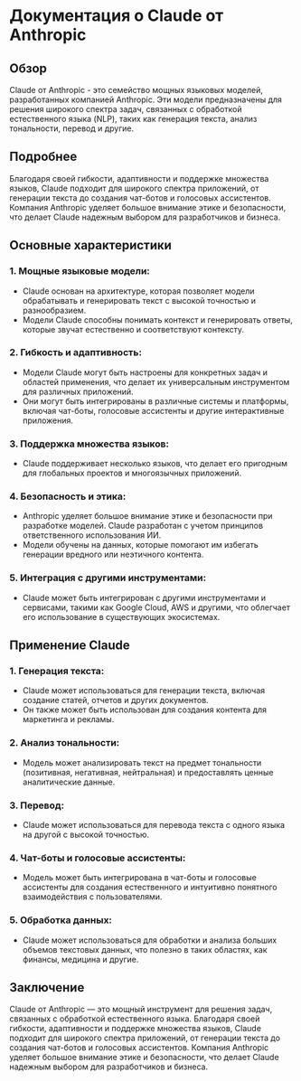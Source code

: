 # Документация о Claude от Anthropic

## Обзор

Claude от Anthropic - это семейство мощных языковых моделей, разработанных компанией Anthropic. Эти модели предназначены для решения широкого спектра задач, связанных с обработкой естественного языка (NLP), таких как генерация текста, анализ тональности, перевод и другие.

## Подробнее

Благодаря своей гибкости, адаптивности и поддержке множества языков, Claude подходит для широкого спектра приложений, от генерации текста до создания чат-ботов и голосовых ассистентов. Компания Anthropic уделяет большое внимание этике и безопасности, что делает Claude надежным выбором для разработчиков и бизнеса.

## Основные характеристики

### 1. Мощные языковые модели:

- Claude основан на архитектуре, которая позволяет модели обрабатывать и генерировать текст с высокой точностью и разнообразием.
- Модели Claude способны понимать контекст и генерировать ответы, которые звучат естественно и соответствуют контексту.

### 2. Гибкость и адаптивность:

- Модели Claude могут быть настроены для конкретных задач и областей применения, что делает их универсальным инструментом для различных приложений.
- Они могут быть интегрированы в различные системы и платформы, включая чат-боты, голосовые ассистенты и другие интерактивные приложения.

### 3. Поддержка множества языков:

- Claude поддерживает несколько языков, что делает его пригодным для глобальных проектов и многоязычных приложений.

### 4. Безопасность и этика:

- Anthropic уделяет большое внимание этике и безопасности при разработке моделей. Claude разработан с учетом принципов ответственного использования ИИ.
- Модели обучены на данных, которые помогают им избегать генерации вредного или неэтичного контента.

### 5. Интеграция с другими инструментами:

- Claude может быть интегрирован с другими инструментами и сервисами, такими как Google Cloud, AWS и другими, что облегчает его использование в существующих экосистемах.

## Применение Claude

### 1. Генерация текста:

- Claude может использоваться для генерации текста, включая создание статей, отчетов и других документов.
- Он также может быть использован для создания контента для маркетинга и рекламы.

### 2. Анализ тональности:

- Модель может анализировать текст на предмет тональности (позитивная, негативная, нейтральная) и предоставлять ценные аналитические данные.

### 3. Перевод:

- Claude может использоваться для перевода текста с одного языка на другой с высокой точностью.

### 4. Чат-боты и голосовые ассистенты:

- Модель может быть интегрирована в чат-боты и голосовые ассистенты для создания естественного и интуитивно понятного взаимодействия с пользователями.

### 5. Обработка данных:

- Claude может использоваться для обработки и анализа больших объемов текстовых данных, что полезно в таких областях, как финансы, медицина и другие.

## Заключение

Claude от Anthropic — это мощный инструмент для решения задач, связанных с обработкой естественного языка. Благодаря своей гибкости, адаптивности и поддержке множества языков, Claude подходит для широкого спектра приложений, от генерации текста до создания чат-ботов и голосовых ассистентов. Компания Anthropic уделяет большое внимание этике и безопасности, что делает Claude надежным выбором для разработчиков и бизнеса.